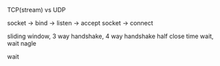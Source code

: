 TCP(stream) vs UDP

socket -> bind -> listen -> accept
socket -> connect

sliding window, 3 way handshake, 4 way handshake
half close
time wait, wait nagle

wait
